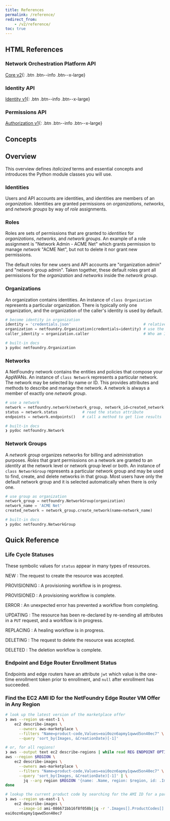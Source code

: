 ```yaml
---
title: References
permalink: /reference/
redirect_from:
    - /v2/reference/
toc: true
---
```


## HTML References

### Network Orchestration Platform API

[Core v2](./core){: .btn .btn--info .btn--x-large}

### Identity API

[Identity v1](https://gateway.production.netfoundry.io/identity/v1/docs/index.html){: .btn .btn--info .btn--x-large}

### Permissions API

[Authorization v1](https://gateway.production.netfoundry.io/auth/v1/docs/index.html){: .btn .btn--info .btn--x-large}

## Concepts

## Overview

This overview defines *italicized* terms and essential concepts and introduces the Python module classes you will use.

### Identities

Users and API accounts are identities, and identities are members of an *organization*. Identities are granted permissions on *organizations*, *networks*, and *network groups* by way of *role* assignments. 
<!-- TODO: Identities are managed through methods of `class Organization`. -->

### Roles

Roles are sets of permissions that are granted to *identities* for *organizations*, *networks*, and *network groups*. An example of a role assignment is "Network Admin - ACME Net" which grants permission to manage *network* "ACME Net", but not to delete it nor grant new permissions.

The default roles for new users and API accounts are "organization admin" and "network group admin". Taken together, these default roles grant all permissions for the *organization* and *networks* inside the *network group*. 
<!-- TODO: Roles are managed through methods of `class Organization`. -->

### Organizations

An organization contains identities. An instance of `class Organization` represents a particular organization. There is typically only one organization, and the organization of the caller's identity is used by default.

```python
# become identity in organization
identity = 'credentials.json'                                # relative to PWD or in ~/.netfoundry or /netfoundry
organization = netfoundry.Organization(credentials=identity) # use the calling identity's organization
caller_identity = organization.caller                        # Who am I?
```

```bash
# built-in docs
❯ pydoc netfoundry.Organization
```

### Networks

A NetFoundry network contains the entities and policies that compose your AppWANs. An instance of `class Network` represents a particular network. The network may be selected by name or ID. This provides attributes and methods to describe and manage the network. A network is always a member of exactly one *network group*.

```python
# use a network
network = netfoundry.network(network_group, network_id=created_network['id'])
status = network.status           # read the status attribute
endpoints = network.endpoints()   # call a method to get live results
```

```bash
# built-in docs
❯ pydoc netfoundry.Network
```

### Network Groups

A *network group* organizes networks for billing and administration purposes. *Roles* that grant permissions on a network are granted to an *identity* at the network level or network group level or both. An instance of `class NetworkGroup` represents a particular network group and may be used to find, create, and delete networks in that group. Most users have only the default network group and it is selected automatically when there is only one.

```python
# use group as organization
network_group = netfoundry.NetworkGroup(organization)
network_name = 'ACME Net'
created_network = network_group.create_network(name=network_name)
```

```bash
# built-in docs
❯ pydoc netfoundry.NetworkGroup
```
## Quick Reference

### Life Cycle Statuses

These symbolic values for `status` appear in many types of resources.

NEW
: The request to create the resource was accepted.

PROVISIONING
: A provisioning workflow is in progress.

PROVISIONED
: A provisioning workflow is complete.

ERROR
: An unexpected error has prevented a workflow from completing.

UPDATING
: The resource has been re-declared by re-sending all attributes in a `PUT` request, and a workflow is in progress.

REPLACING
: A healing workflow is in progress.

DELETING
: The request to delete the resource was accepted.

DELETED
: The deletion workflow is complete.

### Endpoint and Edge Router Enrollment Status

Endpoints and edge routers have an attribute `jwt` which value is the one-time enrollment token prior to enrollment, and `null` after enrollment has succeeded.

### Find the EC2 AMI ID for the NetFoundry Edge Router VM Offer in Any Region

```bash
# look up the latest version of the marketplace offer
❯ aws --region us-east-1 \
    ec2 describe-images \
      --owners aws-marketplace \
      --filters "Name=product-code,Values=eai0ozn6apmy1qwwd5on40ec7" \
      --query 'sort_by(Images, &CreationDate)[-1]'
```

```bash
# or, for all regions!
❯ aws --output text ec2 describe-regions | while read REG ENDPOINT OPTIN REGION; do 
aws --region $REGION \   
    ec2 describe-images \
      --owners aws-marketplace \
      --filters "Name=product-code,Values=eai0ozn6apmy1qwwd5on40ec7" \
      --query 'sort_by(Images, &CreationDate)[-1]' | \
        jq --arg region $REGION '{name: .Name, region: $region, id: .ImageId }'
done
```

```bash
# lookup the current product code by searching for the AMI ID for a particular region after subscribing in AWS Marketplace
❯ aws --region us-east-1 \                                                          
    ec2 describe-images \
      --image-id ami-086671bb16f8f058b|jq -r '.Images[].ProductCodes[].ProductCodeId'
eai0ozn6apmy1qwwd5on40ec7

```
